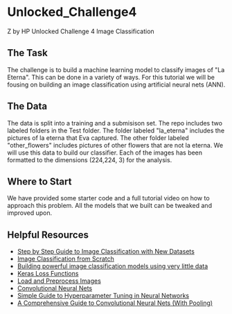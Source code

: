 # Unlocked_Challenge4
Z by HP Unlocked Challenge 4 Image Classification 

## The Task
The challenge is to build a machine learning model to classify images of "La Eterna". This can be done in a variety of ways. For this tutorial we will be fousing on building an image classification using artificial neural nets (ANN). 

## The Data 
The data is split into a training and a submisison set. The repo includes two labeled folders in the Test folder. The folder labeled "la_eterna" includes the pictures of la eterna that Eva captured. The other folder labeled "other_flowers" includes pictures of other flowers that are not la eterna. We will use this data to build our classifier. Each of the images has been formatted to the dimensions (224,224, 3) for the analysis. 

## Where to Start
We have provided some starter code and a full tutorial video on how to approach this problem. All the models that we built can be tweaked and improved upon. 

## Helpful Resources
* [Step by Step Guide to Image Classification with New Datasets](https://www.analyticsvidhya.com/blog/2021/07/step-by-step-guide-for-image-classification-on-custom-datasets/)
* [Image Classification from Scratch](https://keras.io/examples/vision/image_classification_from_scratch/)
* [Building powerful image classification models using very little data](https://blog.keras.io/building-powerful-image-classification-models-using-very-little-data.html)
* [Keras Loss Functions](https://neptune.ai/blog/keras-loss-functions)
* [Load and Preprocess Images](https://www.tensorflow.org/tutorials/load_data/images)
* [Convolutional Neural Nets](https://www.tensorflow.org/tutorials/images/cnn)
* [Simple Guide to Hyperparameter Tuning in Neural Networks](https://towardsdatascience.com/simple-guide-to-hyperparameter-tuning-in-neural-networks-3fe03dad8594)
* [A Comprehensive Guide to Convolutional Neural Nets (With Pooling)](https://towardsdatascience.com/a-comprehensive-guide-to-convolutional-neural-networks-the-eli5-way-3bd2b1164a53)
